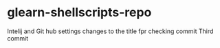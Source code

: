 # glearn-shellscripts-repo
Intelij and Git hub settings
changes to the title fpr checking commit
Third commit